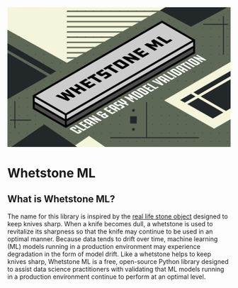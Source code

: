 <div align="center">
  <img src="assets/images/whetstone-ml-logo-rectangle.png" width="800"><br>
</div>



# Whetstone ML



## What is Whetstone ML?
The name for this library is inspired by the [real life stone object](https://en.wikipedia.org/wiki/Sharpening_stone) designed to keep knives sharp. When a knife becomes dull, a whetstone is used to revitalize its sharpness so that the knife may continue to be used in an optimal manner. Because data tends to drift over time, machine learning (ML) models running in a production environment may experience degradation in the form of model drift. Like a whetstone helps to keep knives sharp, Whetstone ML is a free, open-source Python library designed to assist data science practitioners with validating that ML models running in a production environment continue to perform at an optimal level.